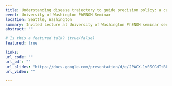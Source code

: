 ```yaml
---
title: Understanding disease trajectory to guide precision policy: a case study in COPD
event: University of Washington PhENOM Seminar
location: Seattle, Washington
summary: Invited Lecture at University of Washington PhENOM seminar series.
abstract: ""

# Is this a featured talk? (true/false)
featured: true

links:
url_code: ""
url_pdf: ""
url_slides: "https://docs.google.com/presentation/d/e/2PACX-1vSSCGdTtBFPsMtwQZovN_VGJdo47vhWAVv7SOne7bYffO_9y_0SgpH_C2ow43GAuUDq6711eeZwxL7-/pub?start=true&loop=false&delayms=3000"
url_video: ""

---
```


